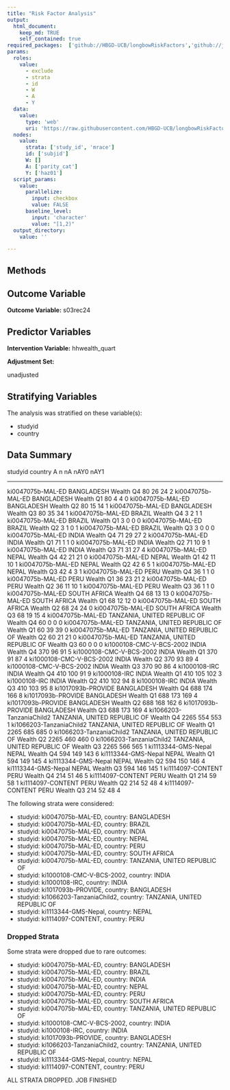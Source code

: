 ```yaml
---
title: "Risk Factor Analysis"
output: 
  html_document:
    keep_md: TRUE
    self_contained: true
required_packages:  ['github://HBGD-UCB/longbowRiskFactors','github://jeremyrcoyle/skimr@vector_types', 'github://tlverse/delayed']
params:
  roles:
    value:
      - exclude
      - strata
      - id
      - W
      - A
      - Y
  data: 
    value: 
      type: 'web'
      uri: 'https://raw.githubusercontent.com/HBGD-UCB/longbowRiskFactors/master/inst/sample_data/birthwt_data.rdata'
  nodes:
    value:
      strata: ['study_id', 'mrace']
      id: ['subjid']
      W: []
      A: ['parity_cat']
      Y: ['haz01']
  script_params:
    value:
      parallelize:
        input: checkbox
        value: FALSE
      baseline_level:
        input: 'character'
        value: "[1,2)"
  output_directory:
    value: ''

---
```








## Methods
## Outcome Variable

**Outcome Variable:** s03rec24

## Predictor Variables

**Intervention Variable:** hhwealth_quart

**Adjustment Set:**

unadjusted

## Stratifying Variables

The analysis was stratified on these variable(s):

* studyid
* country

## Data Summary

studyid                    country                        A               n    nA   nAY0   nAY1
-------------------------  -----------------------------  ----------  -----  ----  -----  -----
ki0047075b-MAL-ED          BANGLADESH                     Wealth Q4      80    26     24      2
ki0047075b-MAL-ED          BANGLADESH                     Wealth Q1      80     4      4      0
ki0047075b-MAL-ED          BANGLADESH                     Wealth Q2      80    15     14      1
ki0047075b-MAL-ED          BANGLADESH                     Wealth Q3      80    35     34      1
ki0047075b-MAL-ED          BRAZIL                         Wealth Q4       3     2      1      1
ki0047075b-MAL-ED          BRAZIL                         Wealth Q1       3     0      0      0
ki0047075b-MAL-ED          BRAZIL                         Wealth Q2       3     1      0      1
ki0047075b-MAL-ED          BRAZIL                         Wealth Q3       3     0      0      0
ki0047075b-MAL-ED          INDIA                          Wealth Q4      71    29     27      2
ki0047075b-MAL-ED          INDIA                          Wealth Q1      71     1      1      0
ki0047075b-MAL-ED          INDIA                          Wealth Q2      71    10      9      1
ki0047075b-MAL-ED          INDIA                          Wealth Q3      71    31     27      4
ki0047075b-MAL-ED          NEPAL                          Wealth Q4      42    21     21      0
ki0047075b-MAL-ED          NEPAL                          Wealth Q1      42    11     10      1
ki0047075b-MAL-ED          NEPAL                          Wealth Q2      42     6      5      1
ki0047075b-MAL-ED          NEPAL                          Wealth Q3      42     4      3      1
ki0047075b-MAL-ED          PERU                           Wealth Q4      36     1      1      0
ki0047075b-MAL-ED          PERU                           Wealth Q1      36    23     21      2
ki0047075b-MAL-ED          PERU                           Wealth Q2      36    11     10      1
ki0047075b-MAL-ED          PERU                           Wealth Q3      36     1      1      0
ki0047075b-MAL-ED          SOUTH AFRICA                   Wealth Q4      68    13     13      0
ki0047075b-MAL-ED          SOUTH AFRICA                   Wealth Q1      68    12     12      0
ki0047075b-MAL-ED          SOUTH AFRICA                   Wealth Q2      68    24     24      0
ki0047075b-MAL-ED          SOUTH AFRICA                   Wealth Q3      68    19     15      4
ki0047075b-MAL-ED          TANZANIA, UNITED REPUBLIC OF   Wealth Q4      60     0      0      0
ki0047075b-MAL-ED          TANZANIA, UNITED REPUBLIC OF   Wealth Q1      60    39     39      0
ki0047075b-MAL-ED          TANZANIA, UNITED REPUBLIC OF   Wealth Q2      60    21     21      0
ki0047075b-MAL-ED          TANZANIA, UNITED REPUBLIC OF   Wealth Q3      60     0      0      0
ki1000108-CMC-V-BCS-2002   INDIA                          Wealth Q4     370    96     91      5
ki1000108-CMC-V-BCS-2002   INDIA                          Wealth Q1     370    91     87      4
ki1000108-CMC-V-BCS-2002   INDIA                          Wealth Q2     370    93     89      4
ki1000108-CMC-V-BCS-2002   INDIA                          Wealth Q3     370    90     86      4
ki1000108-IRC              INDIA                          Wealth Q4     410   100     91      9
ki1000108-IRC              INDIA                          Wealth Q1     410   105    102      3
ki1000108-IRC              INDIA                          Wealth Q2     410   102     94      8
ki1000108-IRC              INDIA                          Wealth Q3     410   103     95      8
ki1017093b-PROVIDE         BANGLADESH                     Wealth Q4     688   174    166      8
ki1017093b-PROVIDE         BANGLADESH                     Wealth Q1     688   173    169      4
ki1017093b-PROVIDE         BANGLADESH                     Wealth Q2     688   168    162      6
ki1017093b-PROVIDE         BANGLADESH                     Wealth Q3     688   173    169      4
ki1066203-TanzaniaChild2   TANZANIA, UNITED REPUBLIC OF   Wealth Q4    2265   554    553      1
ki1066203-TanzaniaChild2   TANZANIA, UNITED REPUBLIC OF   Wealth Q1    2265   685    685      0
ki1066203-TanzaniaChild2   TANZANIA, UNITED REPUBLIC OF   Wealth Q2    2265   460    460      0
ki1066203-TanzaniaChild2   TANZANIA, UNITED REPUBLIC OF   Wealth Q3    2265   566    565      1
ki1113344-GMS-Nepal        NEPAL                          Wealth Q4     594   149    143      6
ki1113344-GMS-Nepal        NEPAL                          Wealth Q1     594   149    145      4
ki1113344-GMS-Nepal        NEPAL                          Wealth Q2     594   150    146      4
ki1113344-GMS-Nepal        NEPAL                          Wealth Q3     594   146    145      1
ki1114097-CONTENT          PERU                           Wealth Q4     214    51     46      5
ki1114097-CONTENT          PERU                           Wealth Q1     214    59     58      1
ki1114097-CONTENT          PERU                           Wealth Q2     214    52     48      4
ki1114097-CONTENT          PERU                           Wealth Q3     214    52     48      4


The following strata were considered:

* studyid: ki0047075b-MAL-ED, country: BANGLADESH
* studyid: ki0047075b-MAL-ED, country: BRAZIL
* studyid: ki0047075b-MAL-ED, country: INDIA
* studyid: ki0047075b-MAL-ED, country: NEPAL
* studyid: ki0047075b-MAL-ED, country: PERU
* studyid: ki0047075b-MAL-ED, country: SOUTH AFRICA
* studyid: ki0047075b-MAL-ED, country: TANZANIA, UNITED REPUBLIC OF
* studyid: ki1000108-CMC-V-BCS-2002, country: INDIA
* studyid: ki1000108-IRC, country: INDIA
* studyid: ki1017093b-PROVIDE, country: BANGLADESH
* studyid: ki1066203-TanzaniaChild2, country: TANZANIA, UNITED REPUBLIC OF
* studyid: ki1113344-GMS-Nepal, country: NEPAL
* studyid: ki1114097-CONTENT, country: PERU

### Dropped Strata

Some strata were dropped due to rare outcomes:

* studyid: ki0047075b-MAL-ED, country: BANGLADESH
* studyid: ki0047075b-MAL-ED, country: BRAZIL
* studyid: ki0047075b-MAL-ED, country: INDIA
* studyid: ki0047075b-MAL-ED, country: NEPAL
* studyid: ki0047075b-MAL-ED, country: PERU
* studyid: ki0047075b-MAL-ED, country: SOUTH AFRICA
* studyid: ki0047075b-MAL-ED, country: TANZANIA, UNITED REPUBLIC OF
* studyid: ki1000108-CMC-V-BCS-2002, country: INDIA
* studyid: ki1000108-IRC, country: INDIA
* studyid: ki1017093b-PROVIDE, country: BANGLADESH
* studyid: ki1066203-TanzaniaChild2, country: TANZANIA, UNITED REPUBLIC OF
* studyid: ki1113344-GMS-Nepal, country: NEPAL
* studyid: ki1114097-CONTENT, country: PERU


ALL STRATA DROPPED. JOB FINISHED















